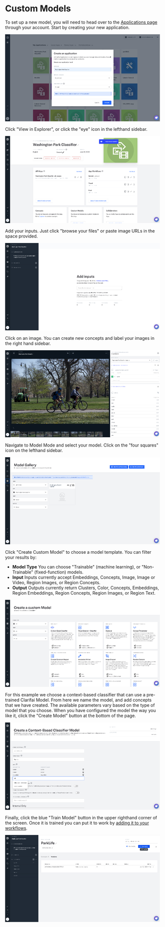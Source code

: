 # Custom Models

To set up a new model, you will need to head over to the [Applications page](https://portal.clarifai.com/apps) through your account. Start by creating your new application.

![](../../.gitbook/assets/create_an_application%20%284%29%20%284%29.jpg)

Click "View in Explorer", or click the "eye" icon in the lefthand sidebar.

![](../../.gitbook/assets/view_in_explorer%20%281%29%20%281%29%20%282%29%20%282%29%20%282%29%20%282%29%20%282%29%20%284%29%20%283%29.jpg)

Add your inputs. Just click "browse your files" or paste image URLs in the space provided.

![](../../.gitbook/assets/Add_inputs%20%282%29%20%282%29%20%282%29%20%282%29%20%282%29.jpg)

Click on an image. You can create new concepts and label your images in the right hand sidebar.

![](../../.gitbook/assets/create_concepts_and_label%20%281%29%20%281%29%20%282%29%20%282%29%20%282%29%20%282%29%20%281%29.jpg)

Navigate to Model Mode and select your model. Click on the "four squares" icon on the lefthand sidebar.

![](../../.gitbook/assets/model_gallery%20%281%29%20%283%29%20%283%29%20%282%29%20%288%29.jpg)

Click "Create Custom Model" to choose a model template. You can filter your results by:

* **Model Type** You can choose "Trainable" \(machine learning\), or "Non-Trainable" \(fixed-function\) models.
* **Input** Inputs currently accept Embeddings, Concepts, Image, Image or Video, Region Images, or Region Concepts.
* **Output** Outputs currently return Clusters, Color, Concepts, Embeddings, Region Embeddings, Region Concepts, Region Images, or Region Text.

![](../../.gitbook/assets/create_custom_model%20%281%29%20%282%29%20%282%29%20%282%29%20%282%29%20%282%29%20%283%29%20%283%29.jpg)

For this example we choose a context-based classifier that can use a pre-trained Clarifai Model. From here we name the model, and add concepts that we have created. The available parameters vary based on the type of model that you choose. When you have configured the model the way you like it, click the "Create Model" button at the bottom of the page.

![](../../.gitbook/assets/create_context_based_classifier.jpg)

Finally, click the blue "Train Model" button in the upper righthand corner of the screen. Once it is trained you can put it to work by [adding it to your workflows](https://docs.clarifai.com/portal-guide/workflows).

![](../../.gitbook/assets/train_model%20%284%29%20%284%29.jpg)

